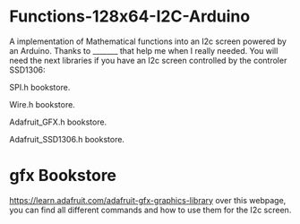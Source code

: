 # Functions-128x64-I2C-Arduino
A implementation of Mathematical functions into an I2c screen powered by an Arduino.
Thanks to _______ that help me when I really needed.
You will need the next libraries if you have an I2c screen controlled by the controler SSD1306:

SPI.h bookstore.

Wire.h bookstore.

Adafruit_GFX.h bookstore.

Adafruit_SSD1306.h bookstore.

# gfx Bookstore
https://learn.adafruit.com/adafruit-gfx-graphics-library over this webpage, you can find all different commands and how to use them for the I2c screen.
